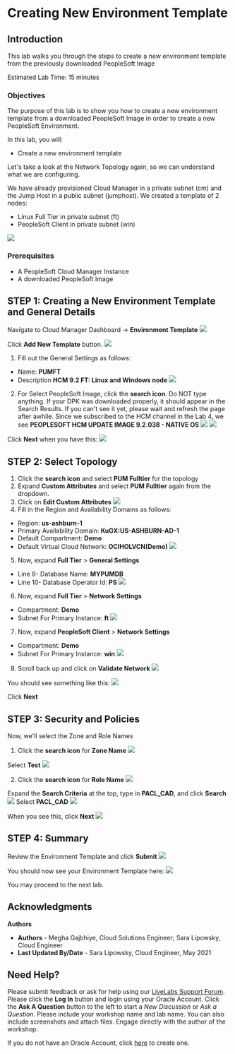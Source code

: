 # Creating New Environment Template

## Introduction

This lab walks you through the steps to create a new environment template from the previously downloaded PeopleSoft Image

Estimated Lab Time: 15 minutes

### Objectives
The purpose of this lab is to show you how to create a new environment template from a downloaded PeopleSoft Image in order to create a new PeopleSoft Environment.

In this lab, you will:
* Create a new environment template

Let's take a look at the Network Topology again, so we can understand what we are configuring.

We have already provisioned Cloud Manager in a private subnet (cm) and the Jump Host in a public subnet (jumphost). We created a template of 2 nodes:
* Linux Full Tier in private subnet (ft)
* PeopleSoft Client in private subnet (win)


![](./images/archnew12.png "")

### Prerequisites
- A PeopleSoft Cloud Manager Instance
- A downloaded PeopleSoft Image

## **STEP 1**: Creating a New Environment Template and General Details

Navigate to Cloud Manager Dashboard -> **Environment Template**
    ![](./images/1dashtemp.png "")

  Click **Add New Template** button.
  ![](./images/2addtemp.png "")

1. Fill out the General Settings as follows:
  - Name: **PUMFT**
  - Description **HCM 9.2 FT: Linux and Windows node**
  ![](./images/tempnamedescription.png "")

2. For Select PeopleSoft Image, click the **search icon**. Do NOT type anything. If your DPK was downloaded properly, it should appear in the Search Results. If you can't see it yet, please wait and refresh the page after awhile. Since we subscribed to the HCM channel in the Lab 4, we see **PEOPLESOFT HCM UPDATE IMAGE 9.2.038 - NATIVE OS** 
  ![](./images/imagesearch.png "")
  ![](./images/4hcmlookup.png "")

  Click **Next** when you have this:
  ![](./images/3tempname.png "")
## **STEP 2**: Select Topology
1. Click the **search icon** and select **PUM Fulltier** for the topology
2. Expand **Custom Attributes** and select **PUM Fulltier** again from the dropdown.
3. Click on **Edit Custom Attributes**
  ![](./images/5selecttopv2.png "")
4. Fill in the Region and Availability Domains as follows:
  * Region: **us-ashburn-1**
  * Primary Availability Domain: **KuGX:US-ASHBURN-AD-1**
  * Default Compartment: **Demo**
  * Default Virtual Cloud Network: **OCIHOLVCN(Demo)** 
  ![](./images/6region.png "")
5. Now, expand **Full Tier** > **General Settings**
  * Line 8- Database Name: **MYPUMDB**
  * Line 10- Database Operator Id: **PS**
  ![](./images/7ftgeneral.png "")
6. Now, expand **Full Tier** > **Network Settings**
  * Compartment: **Demo**
  * Subnet For Primary Instance: **ft**
  ![](./images/8ftnetwork.png "")
7. Now, expand **PeopleSoft Client** > **Network Settings**
  * Compartment: **Demo**
  * Subnet For Primary Instance: **win**
  ![](./images/9clientnetwork.png "")
8. Scroll back up and click on **Validate Network**
  ![](./images/10validatenetwork.png "")

  You should see something like this:
  ![](./images/11validationok.png "")

Click **Next**

## **STEP 3**: Security and Policies

Now, we'll select the Zone and Role Names

1. Click the **search icon** for **Zone Name**
  ![](./images/12searchzone.png "")

  Select **Test**
  ![](./images/13searchtest.png "")

2. Click the **search icon** for **Role Name**
  ![](./images/14searchrole.png "")

  Expand the **Search Criteria** at the top, type in **PACL\_CAD**, and click **Search**
  ![](./images/15searchrole.png "")
  Select **PACL\_CAD**
  ![](./images/16searchrole.png "")

When you see this, click **Next**
  ![](./images/17next.png "")


## **STEP 4**: Summary

Review the Environment Template and click **Submit**
  ![](./images/18submit.png "")

You should now see your Environment Template here:
  ![](./images/19templist.png "")


You may proceed to the next lab.

## Acknowledgments

**Authors** 
* **Authors** - Megha Gajbhiye, Cloud Solutions Engineer; Sara Lipowsky, Cloud Engineer
* **Last Updated By/Date** - Sara Lipowsky, Cloud Engineer, May 2021

## Need Help?
Please submit feedback or ask for help using our [LiveLabs Support Forum](https://community.oracle.com/tech/developers/categories/Migrate%20SaaS%20to%20OCI). Please click the **Log In** button and login using your Oracle Account. Click the **Ask A Question** button to the left to start a *New Discussion* or *Ask a Question*.  Please include your workshop name and lab name.  You can also include screenshots and attach files.  Engage directly with the author of the workshop.

If you do not have an Oracle Account, click [here](https://profile.oracle.com/myprofile/account/create-account.jspx) to create one.